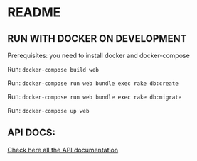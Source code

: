 # README

## RUN WITH DOCKER ON DEVELOPMENT

Prerequisites: you need to install docker and docker-compose

Run: `docker-compose build web`

Run: `docker-compose run web bundle exec rake db:create`

Run: `docker-compose run web bundle exec rake db:migrate`

Run: `docker-compose up web`

## API DOCS:

[Check here all the API documentation](./docs/api_v1_docs.md)
